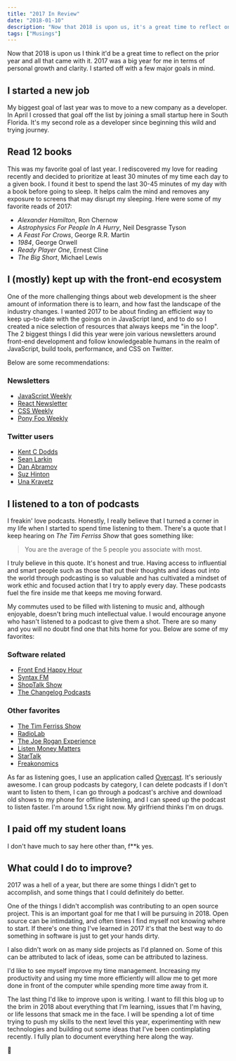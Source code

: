 ```yaml
---
title: "2017 In Review"
date: "2018-01-10"
description: "Now that 2018 is upon us, it's a great time to reflect on 2017."
tags: ["Musings"]
---
```

 
Now that 2018 is upon us I think it'd be a great time to reflect on the prior year and all that came with it. 2017 was a big year for me in terms of personal growth and clarity. I started off with a few major goals in mind. 

## I started a new job

My biggest goal of last year was to move to a new company as a developer. In April I crossed that goal off the list by joining a small startup here in South Florida. It's my second role as a developer since beginning this wild and trying journey.

## Read 12 books

This was my favorite goal of last year. I rediscovered my love for reading recently and decided to prioritize at least 30 minutes of my time each day to a given book. I found it best to spend the last 30-45 minutes of my day with a book before going to sleep. It helps calm the mind and removes any exposure to screens that may disrupt my sleeping. Here were some of my favorite reads of 2017:

- _Alexander Hamilton_, Ron Chernow
- _Astrophysics For People In A Hurry_, Neil Desgrasse Tyson
- _A Feast For Crows_, George R.R. Martin
- _1984_, George Orwell
- _Ready Player One_, Ernest Cline
- _The Big Short_, Michael Lewis

## I (mostly) kept up with the front-end ecosystem

One of the more challenging things about web development is the sheer amount of information there is to learn, and how fast the landscape of the industry changes. I wanted 2017 to be about finding an efficient way to keep up-to-date with the goings on in JavaScript land, and to do so I created a nice selection of resources that always keeps me "in the loop". The 2 biggest things I did this year were join various newsletters around front-end development and follow knowledgeable humans in the realm of JavaScript, build tools, performance, and CSS on Twitter.

Below are some recommendations:

### Newsletters 

- [JavaScript Weekly](http://javascriptweekly.com/)
- [React Newsletter](http://reactjsnewsletter.com/)
- [CSS Weekly](http://css-weekly.com/)
- [Pony Foo Weekly](https://ponyfoo.com/weekly)

### Twitter users

- [Kent C Dodds](https://twitter.com/kentcdodds)
- [Sean Larkin](https://twitter.com/TheLarkInn)
- [Dan Abramov](https://twitter.com/dan_abramov)
- [Suz Hinton](https://twitter.com/noopkat)
- [Una Kravetz](https://twitter.com/Una)


## I listened to a ton of podcasts

I freakin' love podcasts. Honestly, I really believe that I turned a corner in my life when I started to spend time listening to them. There's a quote that I keep hearing on _The Tim Ferriss Show_ that goes something like:

> You are the average of the 5 people you associate with most.

I truly believe in this quote. It's honest and true. Having access to influential and smart people such as those that put their thoughts and ideas out into the world through podcasting is so valuable and has cultivated a mindset of work ethic and focused action that I try to apply every day. These podcasts fuel the fire inside me that keeps me moving forward.

My commutes used to be filled with listening to music and, although enjoyable, doesn't bring much intellectual value. I would encourage anyone who hasn't listened to a podcast to give them a shot. There are so many and you will no doubt find one that hits home for you. Below are some of my favorites:

### Software related

- [Front End Happy Hour](http://frontendhappyhour.com/)
- [Syntax FM](https://syntax.fm/)
- [ShopTalk Show](http://shoptalkshow.com/)
- [The Changelog Podcasts](https://changelog.com/)

### Other favorites

- [The Tim Ferriss Show](https://tim.blog/podcast/)
- [RadioLab](http://www.radiolab.org/)
- [The Joe Rogan Experience](http://podcasts.joerogan.net/)
- [Listen Money Matters](https://www.listenmoneymatters.com/show/)
- [StarTalk](https://www.startalkradio.net/category/startalk-radio/)
- [Freakonomics](http://freakonomics.com/) 

As far as listening goes, I use an application called [Overcast](overcast.fm). It's seriously awesome. I can group podcasts by category, I can delete podcasts if I don't want to listen to them, I can go through a podcast's archive and download old shows to my phone for offline listening, and I can speed up the podcast to listen faster. I'm around 1.5x right now. My girlfriend thinks I'm on drugs.

## I paid off my student loans

I don't have much to say here other than, f**k yes.

## What could I do to improve?

2017 was a hell of a year, but there are some things I didn't get to accomplish, and some things that I could definitely do better.

One of the things I didn't accomplish was contributing to an open source project. This is an important goal for me that I will be pursuing in 2018. Open source can be intimdating, and often times I find myself not knowing where to start. If there's one thing I've learned in 2017 it's that the best way to do something in software is just to get your hands dirty.

I also didn't work on as many side projects as I'd planned on. Some of this can be attributed to lack of ideas, some can be attributed to laziness.

I'd like to see myself improve my time management. Increasing my productivity and using my time more efficiently will allow me to get more done in front of the computer while spending more time away from it.

The last thing I'd like to improve upon is writing. I want to fill this blog up to the brim in 2018 about everything that I'm learning, issues that I'm having, or life lessons that smack me in the face. I will be spending a lot of time trying to push my skills to the next level this year, experimenting with new technologies and building out some ideas that I've been contimplating recently. I fully plan to document everything here along the way.

👾




